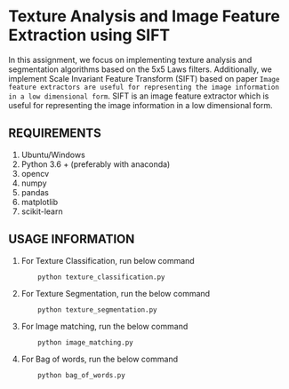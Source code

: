 # Texture Analysis and Image Feature Extraction using SIFT

In this assignment, we focus on implementing texture analysis and segmentation algorithms based on the 5x5 Laws filters. Additionally, we implement Scale Invariant Feature Transform (SIFT) based on paper `Image feature extractors are useful for representing the image information in a low dimensional
form`. SIFT is an image feature extractor which is useful for representing the image information in a low dimensional form.

## REQUIREMENTS

1. Ubuntu/Windows
2. Python 3.6 + (preferably with anaconda)
3. opencv
4. numpy
5. pandas
6. matplotlib
7. scikit-learn

## USAGE INFORMATION 

1.	For Texture Classification, run below command 
	```
		python texture_classification.py
	```
2.	For Texture Segmentation, run the below command
	```
		python texture_segmentation.py
	```
3.	For Image matching, run the below command
	```
		python image_matching.py
	```

4.	For Bag of words, run the below command
	```
		python bag_of_words.py
	```
